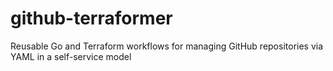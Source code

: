 # github-terraformer
Reusable Go and Terraform workflows for managing GitHub repositories via YAML in a self-service model
